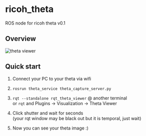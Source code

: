 # ricoh_theta
ROS node for ricoh theta v0.1

## Overview
![theta viewer](http://uploda.cc/img/img5508c9546bd7f.png)

## Quick start
1. Connect your PC to your theta via wifi

2. ```rosrun theta_service theta_capture_server.py```

3. ```rqt --standalone rqt_theta_viewer``` @ another terminal  
or ```rqt``` and Plugins -> Visualization -> Theta Viewer

4. Click shutter and wait for seconds  
(your rqt window may be black out but it is temporal, just wait)

5. Now you can see your theta image :)



